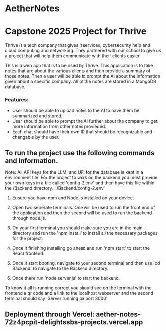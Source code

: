 # AetherNotes
# Capstone 2025 Project for Thrive
Thrive is a tech company that gives it services, cybersecurity help and cloud computing and networking. 
They partnered with our school to give us a project that will help them communicate with their clients easier

This is a web app that is to be used by Thrive. This application is to take notes that are about the various clients and then provide a summary of those notes. Then a user will be able to prompt the AI about the information given about a specific company. All of the notes are stored in a MongoDB database.

### Features:
- User should be able to upload notes to the AI to have them be summarized and stored.
- User should be able to prompt the AI further about the company to get more information from other notes provieded.
- Each chat should have their own ID that should be recognizable and changable by the user.



## To run the project use the following commands and information.
Note: All API keys for the LLM, and URI for the database is kept in a environment file. For the project to work on the backend you must provide your own keys in a file called 'config-2.env' and then have this file within the /Backend directory. './Backend/config-2.env'

1. Ensure you have npm and Node.js installed on your device. 

2. Open two seperate terminals. One will be used to run the front end of the application and then the second will be used to run the backend through node.js.

3. On your first terminal you should make sure you are in the main directory and run the 'npm install' to install all the necessary packages for the project. 

4. Once it finishing installing go ahead and run 'npm start' to start the React frontend. 

5. Once it start booting, navigate to your second terminal and then use 'cd Backend' to navigate to the Backend directory. 

6. Once there run 'node server.js' to start the backend. 

To know it all is running correct you should see on the terminal with the frontend a qr code and a link to the localhost webserver and the second terminal should say 'Server running on port 3000'

## Deployment through Vercel: aether-notes-72z4pcpit-delightssbs-projects.vercel.app




